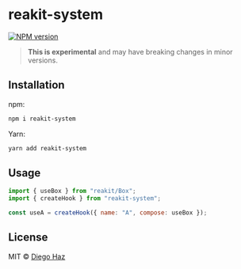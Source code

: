 # reakit-system

<a href="https://npmjs.org/package/reakit-system"><img alt="NPM version" src="https://img.shields.io/npm/v/reakit-system.svg" /></a>

> **This is experimental** and may have breaking changes in minor versions.

## Installation

npm:
```sh
npm i reakit-system
```

Yarn:
```sh
yarn add reakit-system
```

## Usage

```jsx
import { useBox } from "reakit/Box";
import { createHook } from "reakit-system";

const useA = createHook({ name: "A", compose: useBox });
```

## License

MIT © [Diego Haz](https://github.com/diegohaz)
